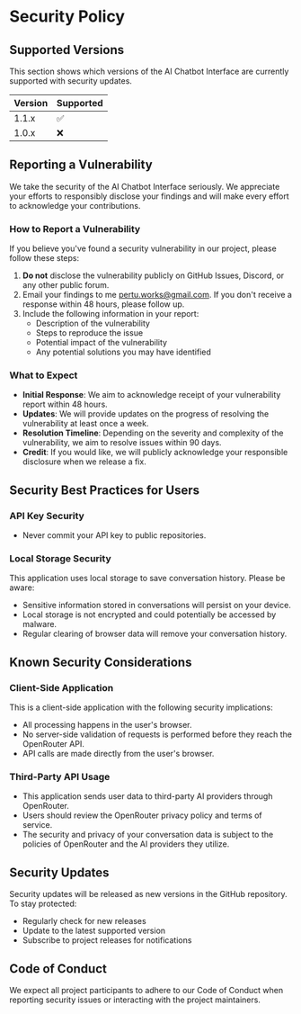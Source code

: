 # Security Policy

## Supported Versions

This section shows which versions of the AI Chatbot Interface are currently supported with security updates.

| Version | Supported          |
| ------- | ------------------ |
| 1.1.x   | :white_check_mark: |
| 1.0.x   | :x:                |

## Reporting a Vulnerability

We take the security of the AI Chatbot Interface seriously. We appreciate your efforts to responsibly disclose your findings and will make every effort to acknowledge your contributions.

### How to Report a Vulnerability

If you believe you've found a security vulnerability in our project, please follow these steps:

1. **Do not** disclose the vulnerability publicly on GitHub Issues, Discord, or any other public forum.
2. Email your findings to me [pertu.works@gmail.com](pertu.works@gmail.com). If you don't receive a response within 48 hours, please follow up.
3. Include the following information in your report:
   - Description of the vulnerability
   - Steps to reproduce the issue
   - Potential impact of the vulnerability
   - Any potential solutions you may have identified

### What to Expect

- **Initial Response**: We aim to acknowledge receipt of your vulnerability report within 48 hours.
- **Updates**: We will provide updates on the progress of resolving the vulnerability at least once a week.
- **Resolution Timeline**: Depending on the severity and complexity of the vulnerability, we aim to resolve issues within 90 days.
- **Credit**: If you would like, we will publicly acknowledge your responsible disclosure when we release a fix.

## Security Best Practices for Users

### API Key Security

- Never commit your API key to public repositories.

### Local Storage Security

This application uses local storage to save conversation history. Please be aware:
- Sensitive information stored in conversations will persist on your device.
- Local storage is not encrypted and could potentially be accessed by malware.
- Regular clearing of browser data will remove your conversation history.

## Known Security Considerations

### Client-Side Application

This is a client-side application with the following security implications:
- All processing happens in the user's browser.
- No server-side validation of requests is performed before they reach the OpenRouter API.
- API calls are made directly from the user's browser.

### Third-Party API Usage

- This application sends user data to third-party AI providers through OpenRouter.
- Users should review the OpenRouter privacy policy and terms of service.
- The security and privacy of your conversation data is subject to the policies of OpenRouter and the AI providers they utilize.

## Security Updates

Security updates will be released as new versions in the GitHub repository. To stay protected:
- Regularly check for new releases
- Update to the latest supported version
- Subscribe to project releases for notifications

## Code of Conduct

We expect all project participants to adhere to our Code of Conduct when reporting security issues or interacting with the project maintainers.
